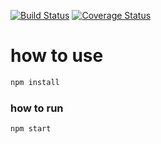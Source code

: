 [![Build Status](https://img.shields.io/travis/ascoders/isomorphic-react-redux-app/master.svg?style=flat)](https://travis-ci.org/ascoders/isomorphic-react-redux-app)
[![Coverage Status](https://img.shields.io/coveralls/ascoders/isomorphic-react-redux-app/master.svg?style=flat)](https://coveralls.io/github/ascoders/isomorphic-react-redux-app?branch=master) 

# how to use

````bash
npm install
````

### how to run

````bash
npm start
````
